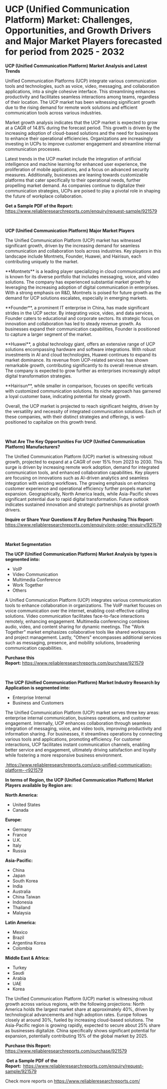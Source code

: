 <p><h1>UCP (Unified Communication Platform) Market: Challenges, Opportunities, and Growth Drivers and Major Market Players forecasted for period from 2025 - 2032</h1></p><p><strong>UCP (Unified Communication Platform) Market Analysis and Latest Trends</strong></p>
<p><p>Unified Communication Platforms (UCP) integrate various communication tools and technologies, such as voice, video, messaging, and collaboration applications, into a single cohesive interface. This streamlining enhances productivity and facilitates seamless interactions among teams, regardless of their location. The UCP market has been witnessing significant growth due to the rising demand for remote work solutions and efficient communication tools across various industries.</p><p>Market growth analysis indicates that the UCP market is expected to grow at a CAGR of 14.8% during the forecast period. This growth is driven by the increasing adoption of cloud-based solutions and the need for businesses to enhance their operational efficiencies. Organizations are increasingly investing in UCPs to improve customer engagement and streamline internal communication processes.</p><p>Latest trends in the UCP market include the integration of artificial intelligence and machine learning for enhanced user experience, the proliferation of mobile applications, and a focus on advanced security measures. Additionally, businesses are leaning towards customizable platforms that cater specifically to their operational needs, further propelling market demand. As companies continue to digitalize their communication strategies, UCPs are poised to play a pivotal role in shaping the future of workplace collaboration.</p></p>
<p><strong>Get a Sample PDF of the Report:&nbsp;</strong> <a href="https://www.reliableresearchreports.com/enquiry/request-sample/921579?utm_campaign=83&utm_medium=2&utm_source=Github&utm_content=ia&utm_term=11032025&utm_id=ucp-unified-communication-platform">https://www.reliableresearchreports.com/enquiry/request-sample/921579</a></p>
<p>&nbsp;</p>
<p><strong>UCP (Unified Communication Platform) Major Market Players</strong></p>
<p><p>The Unified Communication Platform (UCP) market has witnessed significant growth, driven by the increasing demand for seamless communication and collaboration tools across industries. Key players in this landscape include Montnets, Founder, Huawei, and Hairisun, each contributing uniquely to the market.</p><p>**Montnets** is a leading player specializing in cloud communications and is known for its diverse portfolio that includes messaging, voice, and video solutions. The company has experienced substantial market growth by leveraging the increasing adoption of digital communication in enterprises. With a strong emphasis on R&D, Montnets is poised for future growth as the demand for UCP solutions escalates, especially in emerging markets.</p><p>**Founder**, a prominent IT enterprise in China, has made significant strides in the UCP sector. By integrating voice, video, and data services, Founder caters to educational and corporate sectors. Its strategic focus on innovation and collaboration has led to steady revenue growth. As businesses expand their communication capabilities, Founder is positioned to capture a larger segment of the market.</p><p>**Huawei**, a global technology giant, offers an extensive range of UCP solutions encompassing hardware and software integrations. With robust investments in AI and cloud technologies, Huawei continues to expand its market dominance. Its revenue from UCP-related services has shown remarkable growth, contributing significantly to its overall revenue stream. The company is expected to grow further as enterprises increasingly adopt digital transformation strategies.</p><p>**Hairisun**, while smaller in comparison, focuses on specific verticals with customized communication solutions. Its niche approach has garnered a loyal customer base, indicating potential for steady growth.</p><p>Overall, the UCP market is projected to reach significant heights, driven by the versatility and necessity of integrated communication solutions. Each of these companies, with their distinct strategies and offerings, is well-positioned to capitalize on this growth trend.</p></p>
<p>&nbsp;</p>
<p><strong>What Are The Key Opportunities For UCP (Unified Communication Platform) Manufacturers?</strong></p>
<p><p>The Unified Communication Platform (UCP) market is witnessing robust growth, projected to expand at a CAGR of over 15% from 2023 to 2030. This surge is driven by increasing remote work adoption, demand for integrated communication tools, and enhanced collaboration capabilities. Key players are focusing on innovations such as AI-driven analytics and seamless integration with existing workflows. The growing emphasis on enhancing customer experience and operational efficiency further propels market expansion. Geographically, North America leads, while Asia-Pacific shows significant potential due to rapid digital transformation. Future outlook indicates sustained innovation and strategic partnerships as pivotal growth drivers.</p></p>
<p><strong>Inquire or Share Your Questions If Any Before Purchasing This Report:</strong> <a href="https://www.reliableresearchreports.com/enquiry/pre-order-enquiry/921579?utm_campaign=83&utm_medium=2&utm_source=Github&utm_content=ia&utm_term=11032025&utm_id=ucp-unified-communication-platform">https://www.reliableresearchreports.com/enquiry/pre-order-enquiry/921579</a></p>
<p>&nbsp;</p>
<p><strong>Market Segmentation</strong></p>
<p><strong>The UCP (Unified Communication Platform) Market Analysis by types is segmented into:</strong></p>
<p><ul><li>VoIP</li><li>Video Communication</li><li>Multimedia Conference</li><li>Work Together</li><li>Others</li></ul></p>
<p><p>A Unified Communication Platform (UCP) integrates various communication tools to enhance collaboration in organizations. The VoIP market focuses on voice communication over the internet, enabling cost-effective calling solutions. Video communication facilitates face-to-face interactions remotely, enhancing engagement. Multimedia conferencing combines audio, video, and content sharing for dynamic meetings. The "Work Together" market emphasizes collaborative tools like shared workspaces and project management. Lastly, "Others" encompasses additional services such as messaging, presence, and mobility solutions, broadening communication capabilities.</p></p>
<p><strong>Purchase this Report:&nbsp;</strong><a href="https://www.reliableresearchreports.com/purchase/921579?utm_campaign=83&utm_medium=2&utm_source=Github&utm_content=ia&utm_term=11032025&utm_id=ucp-unified-communication-platform">https://www.reliableresearchreports.com/purchase/921579</a></p>
<p>&nbsp;</p>
<p><strong>The UCP (Unified Communication Platform) Market Industry Research by Application is segmented into:</strong></p>
<p><ul><li>Enterprise Internal</li><li>Business and Customers</li></ul></p>
<p><p>The Unified Communication Platform (UCP) market serves three key areas: enterprise internal communication, business operations, and customer engagement. Internally, UCP enhances collaboration through seamless integration of messaging, voice, and video tools, improving productivity and information sharing. For businesses, it streamlines operations by connecting various tools and applications, promoting efficiency. For customer interactions, UCP facilitates instant communication channels, enabling better service and engagement, ultimately driving satisfaction and loyalty while fostering a more responsive business environment.</p></p>
<p><a href="https://www.reliableresearchreports.com/ucp-unified-communication-platform--r921579?utm_campaign=83&utm_medium=2&utm_source=Github&utm_content=ia&utm_term=11032025&utm_id=ucp-unified-communication-platform">&nbsp;https://www.reliableresearchreports.com/ucp-unified-communication-platform--r921579</a></p>
<p><strong>In terms of Region, the UCP (Unified Communication Platform) Market Players available by Region are:</strong></p>
<p>
    <p> <strong> North America: </strong>
        <ul>
            <li>United States</li>
            <li>Canada</li>
        </ul>
        </p> 
    <p> <strong> Europe: </strong>
        <ul>
            <li>Germany</li>
            <li>France</li>
            <li>U.K.</li>
            <li>Italy</li>
            <li>Russia</li>
        </ul>
        </p> 
    <p> <strong> Asia-Pacific: </strong>
        <ul>
            <li>China</li>
            <li>Japan</li>
            <li>South Korea</li>
            <li>India</li>
            <li>Australia</li>
            <li>China Taiwan</li>
            <li>Indonesia</li>
            <li>Thailand</li>
            <li>Malaysia</li>
        </ul>
        </p> 
    <p> <strong> Latin America: </strong>
        <ul>
            <li>Mexico</li>
            <li>Brazil</li>
            <li>Argentina Korea</li>
            <li>Colombia</li>
        </ul>
        </p> 
    <p> <strong> Middle East & Africa: </strong>
        <ul>
            <li>Turkey</li>
            <li>Saudi</li>
            <li>Arabia</li>
            <li>UAE</li>
            <li>Korea</li>
        </ul>
    </p>
    </p>
<p><p>The Unified Communication Platform (UCP) market is witnessing robust growth across various regions, with the following projections: North America holds the largest market share at approximately 40%, driven by technological advancements and high adoption rates. Europe follows closely at around 30%, fueled by increasing cloud-based solutions. The Asia-Pacific region is growing rapidly, expected to secure about 25% share as businesses digitalize. China specifically shows significant potential for expansion, potentially contributing 15% of the global market by 2025.</p></p>
<p><strong>Purchase this Report: </strong><a href="https://www.reliableresearchreports.com/purchase/921579?utm_campaign=83&utm_medium=2&utm_source=Github&utm_content=ia&utm_term=11032025&utm_id=ucp-unified-communication-platform">https://www.reliableresearchreports.com/purchase/921579</a></p>
<p>&nbsp;<strong>Get a Sample PDF of the Report:&nbsp;&nbsp;</strong><a href="https://www.reliableresearchreports.com/enquiry/request-sample/921579?utm_campaign=83&utm_medium=2&utm_source=Github&utm_content=ia&utm_term=11032025&utm_id=ucp-unified-communication-platform">https://www.reliableresearchreports.com/enquiry/request-sample/921579</a></p>
<p><strong></strong></p>
<p>Check more reports on <a href="https://www.reliableresearchreports.com/?utm_campaign=83&utm_medium=2&utm_source=Github&utm_content=ia&utm_term=11032025&utm_id=ucp-unified-communication-platform">https://www.reliableresearchreports.com/</a></p>